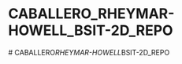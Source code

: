 # CABALLERO_RHEYMAR-HOWELL_BSIT-2D_REPO
#   C A B A L L E R O _ R H E Y M A R - H O W E L L _ B S I T - 2 D _ R E P O  
 